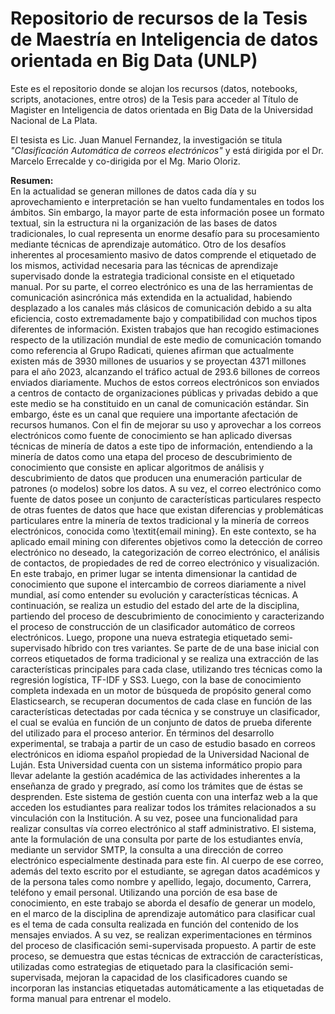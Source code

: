 # Repositorio de recursos de la Tesis de Maestría en Inteligencia de datos orientada en Big Data (UNLP)

Este es el repositorio donde se alojan los recursos (datos, notebooks, scripts, anotaciones, entre otros) de la Tesis para acceder al Título de Magister en Inteligencia de datos orientada en Big Data de la Universidad Nacional de La Plata.

El tesista es Lic. Juan Manuel Fernandez, la investigación se titula _"Clasificación Automática de correos electrónicos"_ y está dirigida por el Dr. Marcelo Errecalde y co-dirigida por el Mg. Mario Oloriz.

__Resumen:__<br />
En la actualidad se generan millones de datos cada día y su aprovechamiento e interpretación se han vuelto fundamentales en todos los ámbitos. Sin embargo, la mayor parte de esta información posee un formato textual, sin la estructura ni la organización de las bases de datos tradicionales, lo cual representa un enorme desafío para su procesamiento mediante técnicas de aprendizaje automático. Otro de los desafíos inherentes al procesamiento masivo de datos comprende el etiquetado de los mismos, actividad necesaria para las técnicas de aprendizaje supervisado donde la estrategia tradicional consiste en el etiquetado manual.
Por su parte, el correo electrónico es una de las herramientas de comunicación asincrónica más extendida en la actualidad, habiendo desplazado a los canales más clásicos de comunicación debido a su alta eficiencia, costo extremadamente bajo y compatibilidad con muchos tipos diferentes de información. Existen trabajos que han recogido estimaciones respecto de la utilización mundial de este medio de comunicación tomando como referencia al Grupo Radicati, quienes afirman que actualmente existen más de 3930 millones de usuarios y se proyectan 4371 millones para el año 2023, alcanzando el tráfico actual de 293.6 billones de correos enviados diariamente. Muchos de estos correos electrónicos son enviados a centros de contacto de organizaciones públicas y privadas debido a que este medio se ha constituido en un canal de comunicación estándar. Sin embargo, éste es un canal que requiere una importante afectación de recursos humanos.
Con el fin de mejorar su uso y aprovechar a los correos electrónicos como fuente de conocimiento se han aplicado diversas técnicas de minería de datos a este tipo de información, entendiendo a la minería de datos como una etapa del proceso de descubrimiento de conocimiento que consiste en aplicar algoritmos de análisis y descubrimiento de datos que producen una enumeración particular de patrones (o modelos) sobre los datos.
A su vez, el correo electrónico como fuente de datos posee un conjunto de características particulares respecto de otras fuentes de datos que hace que existan diferencias y problemáticas particulares entre la minería de textos tradicional y la minería de correos electrónicos, conocida como \textit{email mining}.
En este contexto, se ha aplicado email mining con diferentes objetivos como la detección de correo electrónico no deseado, la categorización de correo electrónico, el análisis de contactos, de propiedades de red de correo electrónico y visualización.
En este trabajo, en primer lugar se intenta dimensionar la cantidad de conocimiento que supone el intercambio de correos diariamente a nivel mundial, así como entender su evolución y características técnicas. A continuación, se realiza un estudio del estado del arte de la disciplina, partiendo del proceso de descubrimiento de conocimiento y caracterizando el proceso de construcción de un clasificador automático de correos electrónicos.
Luego, propone una nueva estrategia etiquetado semi-supervisado híbrido con tres variantes. Se parte de de una base inicial con correos etiquetados de forma tradicional y se realiza una extracción de las características principales para cada clase, utilizando tres técnicas como la regresión logística, TF-IDF y SS3. Luego, con la base de conocimiento completa indexada en un motor de búsqueda de propósito general como Elasticsearch, se recuperan documentos de cada clase en función de las características detectadas por cada técnica y se construye un clasificador, el cual se evalúa en función de un conjunto de datos de prueba diferente del utilizado para el proceso anterior. 
En términos del desarrollo experimental, se trabaja a partir de un caso de estudio basado en correos electrónicos en idioma español propiedad de la Universidad Nacional de Luján. Esta Universidad cuenta con un sistema informático propio para llevar adelante la gestión académica de las actividades inherentes a la enseñanza de grado y pregrado, así como los trámites que de éstas se desprenden. Este sistema de gestión cuenta con una interfaz web a la que acceden los estudiantes para realizar todos los trámites relacionados a su vinculación con la Institución. A su vez, posee una funcionalidad para realizar consultas vía correo electrónico al staff administrativo.
El sistema, ante la formulación de una consulta por parte de los estudiantes envía, mediante un servidor SMTP, la consulta a una dirección de correo electrónico especialmente destinada para este fin. Al cuerpo de ese correo, además del texto escrito por el estudiante, se agregan datos académicos y de la persona tales como nombre y apellido, legajo, documento, Carrera, teléfono y email personal.
Utilizando una porción de esa base de conocimiento, en este trabajo se aborda el desafío de generar un modelo, en el marco de la disciplina de aprendizaje automático para clasificar cual es el tema de cada consulta realizada en función del contenido de los mensajes enviados.
A su vez, se realizan experimentaciones en términos del proceso de clasificación semi-supervisada propuesto. A partir de este proceso, se demuestra que estas técnicas de extracción de características, utilizadas como estrategias de etiquetado para la clasificación semi-supervisada, mejoran la capacidad de los clasificadores cuando se incorporan las instancias etiquetadas automáticamente a las etiquetadas de forma manual para entrenar el modelo.
